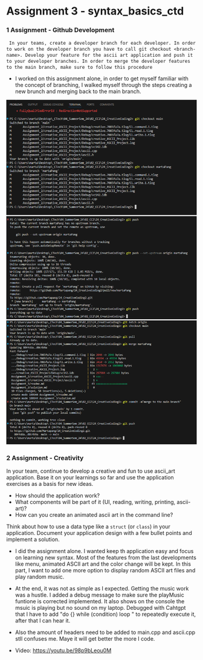 # Assignment 3 - syntax_basics_ctd


### 1 Assignment - Github Development 
     In your teams, create a developer branch for each developer. In order to work on the developer branch you have to call git checkout <branch-name>. Develop your feature for the ascii art application and push it to your developer branches. In order to merge the developer features to the main branch, make sure to follow this procedure
- I worked on this assignment alone, in order to get myself familiar with the concept of branching, I walked myself through the steps creating a new brunch and merging back to the main branch. 

![alt text](img/CC2_Assignment3_1.png) 
![alt text](img/CC2_Assignment3_2.png) 
![alt text](img/CC2_Assignment3_3.png)



### 2 Assignment - Creativity

In your team, continue to develop a creative and fun to use ascii_art application. Base it on your learnings so far and use the application exercises as a basis for new ideas. 

- How should the application work? 
- What components will be part of it (UI, reading, writing, printing, ascii-art)? 
- How can you create an animated ascii art in the command line? 

Think about how to use a data type like a `struct` (or `class`) in your application. Document your application design with a few bullet points and implement a solution.

- I did the assignment alone.  I wanted keep th application easy and focus on learning new syntax. Most of the features from the last developments like menu, animated ASCII art and the color change will be kept. In this part, I want to add one more option to display random ASCII art files and play random music.

- At the end, it was not as simple as I expected. Getting the music work was a hustle. I added a debug message to make sure the playMusic funtione is corrected implemented. It also shows on the console the msuic is playing but no sound on my laptop.  Debugged with Cahtgpt that I have to add "do {} while (condition) loop " to repeatedly execute it, after that I can hear it. 

- Also the amount of headers need to be added to main.cpp and ascii.cpp stll confuses me. Maye it will get better the more I code. 
  
- Video: https://youtu.be/98p9bLeou0M